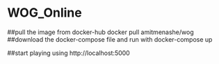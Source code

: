# WOG_Online

##pull the image from docker-hub
docker pull amitmenashe/wog
##download the docker-compose file and run with docker-compose up

##start playing using
http://localhost:5000
